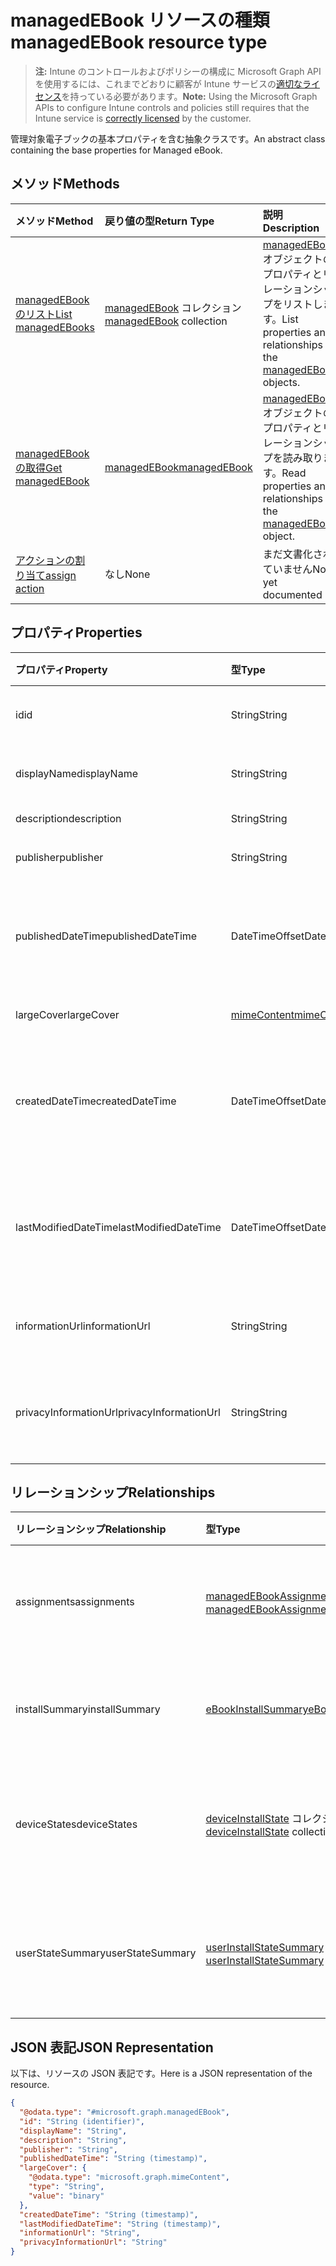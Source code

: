 # <a name="managedebook-resource-type"></a><span data-ttu-id="21317-101">managedEBook リソースの種類</span><span class="sxs-lookup"><span data-stu-id="21317-101">managedEBook resource type</span></span>

> <span data-ttu-id="21317-102">**注:** Intune のコントロールおよびポリシーの構成に Microsoft Graph API を使用するには、これまでどおりに顧客が Intune サービスの[適切なライセンス](https://go.microsoft.com/fwlink/?linkid=839381)を持っている必要があります。</span><span class="sxs-lookup"><span data-stu-id="21317-102">**Note:** Using the Microsoft Graph APIs to configure Intune controls and policies still requires that the Intune service is [correctly licensed](https://go.microsoft.com/fwlink/?linkid=839381) by the customer.</span></span>

<span data-ttu-id="21317-103">管理対象電子ブックの基本プロパティを含む抽象クラスです。</span><span class="sxs-lookup"><span data-stu-id="21317-103">An abstract class containing the base properties for Managed eBook.</span></span>
## <a name="methods"></a><span data-ttu-id="21317-104">メソッド</span><span class="sxs-lookup"><span data-stu-id="21317-104">Methods</span></span>
|<span data-ttu-id="21317-105">メソッド</span><span class="sxs-lookup"><span data-stu-id="21317-105">Method</span></span>|<span data-ttu-id="21317-106">戻り値の型</span><span class="sxs-lookup"><span data-stu-id="21317-106">Return Type</span></span>|<span data-ttu-id="21317-107">説明</span><span class="sxs-lookup"><span data-stu-id="21317-107">Description</span></span>|
|:---|:---|:---|
|[<span data-ttu-id="21317-108">managedEBook のリスト</span><span class="sxs-lookup"><span data-stu-id="21317-108">List managedEBooks</span></span>](../api/intune_books_managedebook_list.md)|<span data-ttu-id="21317-109">[managedEBook](../resources/intune_books_managedebook.md) コレクション</span><span class="sxs-lookup"><span data-stu-id="21317-109">[managedEBook](../resources/intune_books_managedebook.md) collection</span></span>|<span data-ttu-id="21317-110">[managedEBook](../resources/intune_books_managedebook.md) オブジェクトのプロパティとリレーションシップをリストします。</span><span class="sxs-lookup"><span data-stu-id="21317-110">List properties and relationships of the [managedEBook](../resources/intune_books_managedebook.md) objects.</span></span>|
|[<span data-ttu-id="21317-111">managedEBook の取得</span><span class="sxs-lookup"><span data-stu-id="21317-111">Get managedEBook</span></span>](../api/intune_books_managedebook_get.md)|[<span data-ttu-id="21317-112">managedEBook</span><span class="sxs-lookup"><span data-stu-id="21317-112">managedEBook</span></span>](../resources/intune_books_managedebook.md)|<span data-ttu-id="21317-113">[managedEBook](../resources/intune_books_managedebook.md) オブジェクトのプロパティとリレーションシップを読み取ります。</span><span class="sxs-lookup"><span data-stu-id="21317-113">Read properties and relationships of the [managedEBook](../resources/intune_books_managedebook.md) object.</span></span>|
|[<span data-ttu-id="21317-114">アクションの割り当て</span><span class="sxs-lookup"><span data-stu-id="21317-114">assign action</span></span>](../api/intune_books_managedebook_assign.md)|<span data-ttu-id="21317-115">なし</span><span class="sxs-lookup"><span data-stu-id="21317-115">None</span></span>|<span data-ttu-id="21317-116">まだ文書化されていません</span><span class="sxs-lookup"><span data-stu-id="21317-116">Not yet documented</span></span>|

## <a name="properties"></a><span data-ttu-id="21317-117">プロパティ</span><span class="sxs-lookup"><span data-stu-id="21317-117">Properties</span></span>
|<span data-ttu-id="21317-118">プロパティ</span><span class="sxs-lookup"><span data-stu-id="21317-118">Property</span></span>|<span data-ttu-id="21317-119">型</span><span class="sxs-lookup"><span data-stu-id="21317-119">Type</span></span>|<span data-ttu-id="21317-120">説明</span><span class="sxs-lookup"><span data-stu-id="21317-120">Description</span></span>|
|:---|:---|:---|
|<span data-ttu-id="21317-121">id</span><span class="sxs-lookup"><span data-stu-id="21317-121">id</span></span>|<span data-ttu-id="21317-122">String</span><span class="sxs-lookup"><span data-stu-id="21317-122">String</span></span>|<span data-ttu-id="21317-123">エンティティのキー。</span><span class="sxs-lookup"><span data-stu-id="21317-123">Key of the entity.</span></span>|
|<span data-ttu-id="21317-124">displayName</span><span class="sxs-lookup"><span data-stu-id="21317-124">displayName</span></span>|<span data-ttu-id="21317-125">String</span><span class="sxs-lookup"><span data-stu-id="21317-125">String</span></span>|<span data-ttu-id="21317-126">電子ブックの名前。</span><span class="sxs-lookup"><span data-stu-id="21317-126">Name of the eBook.</span></span>|
|<span data-ttu-id="21317-127">description</span><span class="sxs-lookup"><span data-stu-id="21317-127">description</span></span>|<span data-ttu-id="21317-128">String</span><span class="sxs-lookup"><span data-stu-id="21317-128">String</span></span>|<span data-ttu-id="21317-129">説明。</span><span class="sxs-lookup"><span data-stu-id="21317-129">Description.</span></span>|
|<span data-ttu-id="21317-130">publisher</span><span class="sxs-lookup"><span data-stu-id="21317-130">publisher</span></span>|<span data-ttu-id="21317-131">String</span><span class="sxs-lookup"><span data-stu-id="21317-131">String</span></span>|<span data-ttu-id="21317-132">発行元です。</span><span class="sxs-lookup"><span data-stu-id="21317-132">Publisher.</span></span>|
|<span data-ttu-id="21317-133">publishedDateTime</span><span class="sxs-lookup"><span data-stu-id="21317-133">publishedDateTime</span></span>|<span data-ttu-id="21317-134">DateTimeOffset</span><span class="sxs-lookup"><span data-stu-id="21317-134">DateTimeOffset</span></span>|<span data-ttu-id="21317-135">電子ブックが発行された日時。</span><span class="sxs-lookup"><span data-stu-id="21317-135">The date and time when the eBook was published.</span></span>|
|<span data-ttu-id="21317-136">largeCover</span><span class="sxs-lookup"><span data-stu-id="21317-136">largeCover</span></span>|[<span data-ttu-id="21317-137">mimeContent</span><span class="sxs-lookup"><span data-stu-id="21317-137">mimeContent</span></span>](../resources/intune_shared_mimecontent.md)|<span data-ttu-id="21317-138">ブック カバー。</span><span class="sxs-lookup"><span data-stu-id="21317-138">Book cover.</span></span>|
|<span data-ttu-id="21317-139">createdDateTime</span><span class="sxs-lookup"><span data-stu-id="21317-139">createdDateTime</span></span>|<span data-ttu-id="21317-140">DateTimeOffset</span><span class="sxs-lookup"><span data-stu-id="21317-140">DateTimeOffset</span></span>|<span data-ttu-id="21317-141">電子ブック ファイルが作成された日時。</span><span class="sxs-lookup"><span data-stu-id="21317-141">The date and time when the eBook file was created.</span></span>|
|<span data-ttu-id="21317-142">lastModifiedDateTime</span><span class="sxs-lookup"><span data-stu-id="21317-142">lastModifiedDateTime</span></span>|<span data-ttu-id="21317-143">DateTimeOffset</span><span class="sxs-lookup"><span data-stu-id="21317-143">DateTimeOffset</span></span>|<span data-ttu-id="21317-144">電子ブックが最後に変更された日時。</span><span class="sxs-lookup"><span data-stu-id="21317-144">The date and time when the eBook was last modified.</span></span>|
|<span data-ttu-id="21317-145">informationUrl</span><span class="sxs-lookup"><span data-stu-id="21317-145">informationUrl</span></span>|<span data-ttu-id="21317-146">String</span><span class="sxs-lookup"><span data-stu-id="21317-146">String</span></span>|<span data-ttu-id="21317-147">詳細情報の URL。</span><span class="sxs-lookup"><span data-stu-id="21317-147">The more information Url.</span></span>|
|<span data-ttu-id="21317-148">privacyInformationUrl</span><span class="sxs-lookup"><span data-stu-id="21317-148">privacyInformationUrl</span></span>|<span data-ttu-id="21317-149">String</span><span class="sxs-lookup"><span data-stu-id="21317-149">String</span></span>|<span data-ttu-id="21317-150">プライバシーに関する声明の URL。</span><span class="sxs-lookup"><span data-stu-id="21317-150">The privacy statement Url.</span></span>|

## <a name="relationships"></a><span data-ttu-id="21317-151">リレーションシップ</span><span class="sxs-lookup"><span data-stu-id="21317-151">Relationships</span></span>
|<span data-ttu-id="21317-152">リレーションシップ</span><span class="sxs-lookup"><span data-stu-id="21317-152">Relationship</span></span>|<span data-ttu-id="21317-153">型</span><span class="sxs-lookup"><span data-stu-id="21317-153">Type</span></span>|<span data-ttu-id="21317-154">説明</span><span class="sxs-lookup"><span data-stu-id="21317-154">Description</span></span>|
|:---|:---|:---|
|<span data-ttu-id="21317-155">assignments</span><span class="sxs-lookup"><span data-stu-id="21317-155">assignments</span></span>|<span data-ttu-id="21317-156">[managedEBookAssignment](../resources/intune_books_managedebookassignment.md) コレクション</span><span class="sxs-lookup"><span data-stu-id="21317-156">[managedEBookAssignment](../resources/intune_books_managedebookassignment.md) collection</span></span>|<span data-ttu-id="21317-157">この電子ブックの割り当てのリストです。</span><span class="sxs-lookup"><span data-stu-id="21317-157">The list of assignments for this eBook.</span></span>|
|<span data-ttu-id="21317-158">installSummary</span><span class="sxs-lookup"><span data-stu-id="21317-158">installSummary</span></span>|[<span data-ttu-id="21317-159">eBookInstallSummary</span><span class="sxs-lookup"><span data-stu-id="21317-159">eBookInstallSummary</span></span>](../resources/intune_books_ebookinstallsummary.md)|<span data-ttu-id="21317-160">モバイル アプリ インストール概要です。</span><span class="sxs-lookup"><span data-stu-id="21317-160">Mobile App Install Summary.</span></span>|
|<span data-ttu-id="21317-161">deviceStates</span><span class="sxs-lookup"><span data-stu-id="21317-161">deviceStates</span></span>|<span data-ttu-id="21317-162">[deviceInstallState](../resources/intune_books_deviceinstallstate.md) コレクション</span><span class="sxs-lookup"><span data-stu-id="21317-162">[deviceInstallState](../resources/intune_books_deviceinstallstate.md) collection</span></span>|<span data-ttu-id="21317-163">この電子ブックのインストール状態のリストです。</span><span class="sxs-lookup"><span data-stu-id="21317-163">The list of installation states for this eBook.</span></span>|
|<span data-ttu-id="21317-164">userStateSummary</span><span class="sxs-lookup"><span data-stu-id="21317-164">userStateSummary</span></span>|<span data-ttu-id="21317-165">[userInstallStateSummary](../resources/intune_books_userinstallstatesummary.md) コレクション</span><span class="sxs-lookup"><span data-stu-id="21317-165">[userInstallStateSummary](../resources/intune_books_userinstallstatesummary.md) collection</span></span>|<span data-ttu-id="21317-166">この電子ブックのインストール状態のリストです。</span><span class="sxs-lookup"><span data-stu-id="21317-166">The list of installation states for this eBook.</span></span>|

## <a name="json-representation"></a><span data-ttu-id="21317-167">JSON 表記</span><span class="sxs-lookup"><span data-stu-id="21317-167">JSON Representation</span></span>
<span data-ttu-id="21317-168">以下は、リソースの JSON 表記です。</span><span class="sxs-lookup"><span data-stu-id="21317-168">Here is a JSON representation of the resource.</span></span>
<!-- {
  "blockType": "resource",
  "keyProperty": "id",
  "@odata.type": "microsoft.graph.managedEBook"
}
-->
``` json
{
  "@odata.type": "#microsoft.graph.managedEBook",
  "id": "String (identifier)",
  "displayName": "String",
  "description": "String",
  "publisher": "String",
  "publishedDateTime": "String (timestamp)",
  "largeCover": {
    "@odata.type": "microsoft.graph.mimeContent",
    "type": "String",
    "value": "binary"
  },
  "createdDateTime": "String (timestamp)",
  "lastModifiedDateTime": "String (timestamp)",
  "informationUrl": "String",
  "privacyInformationUrl": "String"
}
```



